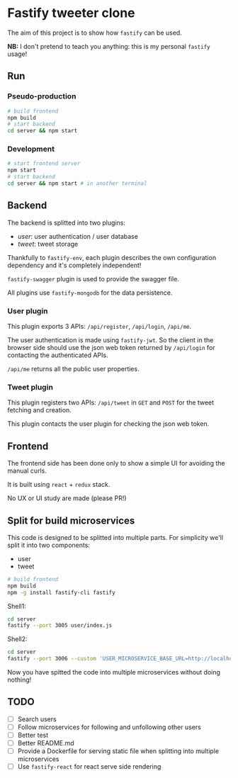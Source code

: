 # Fastify tweeter clone

The aim of this project is to show how `fastify` can be used.

**NB:** I don't pretend to teach you anything: this is my personal `fastify` usage!

## Run

### Pseudo-production
```bash
# build frontend
npm build
# start backend
cd server && npm start
```

### Development
```bash
# start frontend server
npm start
# start backend
cd server && npm start # in another terminal
```

## Backend

The backend is splitted into two plugins:
- *user*: user authentication / user database
- *tweet*: tweet storage

Thankfully to `fastify-env`, each plugin describes the own configuration dependency and it's completely independent!

`fastify-swagger` plugin is used to provide the swagger file.

All plugins use `fastify-mongodb` for the data persistence.

### User plugin

This plugin exports 3 APIs: `/api/register`, `/api/login`, `/api/me`.

The user authentication is made using `fastify-jwt`. So the client in the browser side should use the json web token returned by `/api/login` for contacting the authenticated APIs.

`/api/me` returns all the public user properties.

### Tweet plugin

This plugin registers two APIs: `/api/tweet` in `GET` and `POST` for the tweet fetching and creation.

This plugin contacts the user plugin for checking the json web token.

## Frontend

The frontend side has been done only to show a simple UI for avoiding the manual curls.

It is built using `react` + `redux` stack.

No UX or UI study are made (please PR!)


## Split for build microservices

This code is designed to be splitted into multiple parts.
For simplicity we'll split it into two components:
- user
- tweet

```bash
# build frontend
npm build
npm -g install fastify-cli fastify
```

Shell1:
```bash
cd server
fastify --port 3005 user/index.js
```

Shell2:
```bash
cd server
fastify --port 3006 --custom 'USER_MICROSERVICE_BASE_URL=http://localhost:3005' tweet/index.js
```

Now you have spitted the code into multiple microservices without doing nothing!

## TODO

- [ ] Search users
- [ ] Follow microservices for following and unfollowing other users
- [ ] Better test
- [ ] Better README.md
- [ ] Provide a Dockerfile for serving static file when splitting into multiple microservices
- [ ] Use `fastify-react` for react serve side rendering
